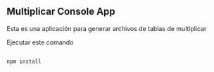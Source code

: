 

## Multiplicar Console App

Esta es una aplicación para generar archivos de tablas de multiplicar

Ejecutar este comando

````

npm install


````